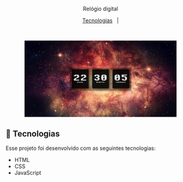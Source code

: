 <p align="center">
Relógio digital
</p>

<p align="center">
  <a href="#-tecnologias">Tecnologias</a>&nbsp;&nbsp;&nbsp;|
</p>
<br>

<p align="center">
  <img alt="Preview do projeto desenvolvido." src=".github/preview.png" width="80%" 
</p>

## 🚀 Tecnologias

Esse projeto foi desenvolvido com as seguintes tecnologias:

- HTML
- CSS
- JavaScript